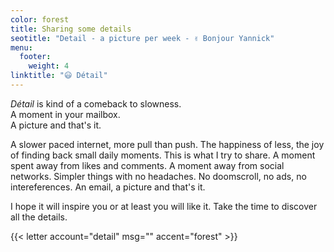 ```yaml
---
color: forest
title: Sharing some details
seotitle: "Detail - a picture per week - ✌️ Bonjour Yannick"
menu:
  footer:
    weight: 4
linktitle: "😃 Détail"
---
```


*Détail* is kind of a comeback to slowness.  
A moment in your mailbox.  
A picture and that's it.

A slower paced internet, more pull than push. The happiness of less, the joy of finding back small daily moments. This is what I try to share. A moment spent away from likes and comments. A moment away from social networks. Simpler things with no headaches. No doomscroll, no ads, no intereferences. An email, a picture and that's it.

I hope it will inspire you or at least you will like it.
Take the time to discover all the details.

{{< letter account="detail" msg="" accent="forest" >}}
